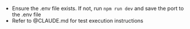- Ensure the .env file exists. If not, run `npm run dev` and save the port to the .env file
- Refer to @CLAUDE.md for test execution instructions

